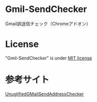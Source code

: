 # Gmil-SendChecker
Gmail誤送信チェック（Chromeアドオン）

# License
"Gmil-SendChecker" is under [MIT license](https://en.wikipedia.org/wiki/MIT_License)
 
# 参考サイト
[UnuglifiedGMailSendAddressChecker](https://github.com/eduinus/UnuglifiedGMailSendAddressChecker)
